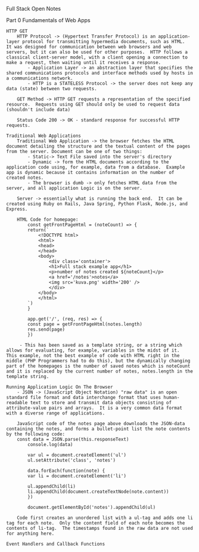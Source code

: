 Full Stack Open Notes

Part 0
Fundamentals of Web Apps

    HTTP GET
        HTTP Protocol -> (Hypertext Transfer Protocol) is an application-layer protocol for transmitting hypermedia documents, such as HTML.  It was designed for communication between web browsers and web servers, but it can also be used for other purposes.  HTTP follows a classical client-server model, with a client opening a connection to make a request, then waiting until it receives a response.
            - Application Layer -> an abstraction layer that specifies the shared communications protocols and interface methods used by hosts in a communications network.
            - HTTP is a STATELESS Protocol -> the server does not keep any data (state) between two requests.

        GET Method -> HTTP GET requests a representation of the specified resource.  Requests using GET should only be used to request data (shouldn't include data)

        Status Code 200 -> OK - standard response for successful HTTP requests.

    Traditional Web Applications
        Traditional Web Application -> the browser fetches the HTML document detailing the structure and the textual content of the pages from the server. Document can be one of two things:
            - Static-> Text File saved into the server's directory
            - Dynamic -> form the HTML documents according to the application code using, for example, data from a database.  Example app is dynamic because it contains information on the number of created notes.
            - The browser is dumb -> only fetches HTML data from the server, and all application Logic is on the server.  

        Server -> essentially what is running the back end.  It can be created using Ruby on Rails, Java Spring, Python Flask, Node.js, and Express. 
        
        HTML Code for homepage:
            const getFrontPageHtml = (noteCount) => {
            return(`
                <!DOCTYPE html>
                <html>
                <head>
                </head>
                <body>
                    <div class='container'>
                    <h1>Full stack example app</h1>
                    <p>number of notes created ${noteCount}</p>
                    <a href='/notes'>notes</a>
                    <img src='kuva.png' width='200' />
                    </div>
                </body>
                </html>
            `)
            } 

            app.get('/', (req, res) => {
            const page = getFrontPageHtml(notes.length)
            res.send(page)
            })
        
         - This has been saved as a template string, or a string which allows for evaluating, for example, variables in the midst of it.  This example, not the best example of code with HTML right in the middle (PHP Programmers had to do this), but the dynamically changing part of the homepages is the number of saved notes which is noteCount and it is replaced by the current number of notes, notes.length in the template string.

    Running Application Logic On The Browser
        - JSON -> (JavaScript Object Notation) "raw data" is an open standard file format and data interchange format that uses human-readable text to store and transmit data objects consisting of attribute-value pairs and arrays.  It is a very common data format with a diverse range of applications.  

        JavaScript code of the notes page above downloads the JSON-data containing the notes, and forms a bullet-point list the note contents by the following code:
        const data = JSON.parse(this.responseText)
            console.log(data)

            var ul = document.createElement('ul')
            ul.setAttribute('class', 'notes')

            data.forEach(function(note) {
            var li = document.createElement('li')

            ul.appendChild(li)
            li.appendChild(document.createTextNode(note.content))
            })

            document.getElementById('notes').appendChild(ul)
        
        Code first creates an unordered list with a ul-tag and adds one li tag for each note.  Only the content field of each note becomes the contents of li-tag.  The timestamps found in the raw data are not used for anything here.
    
    Event Handlers and Callback Functions
    